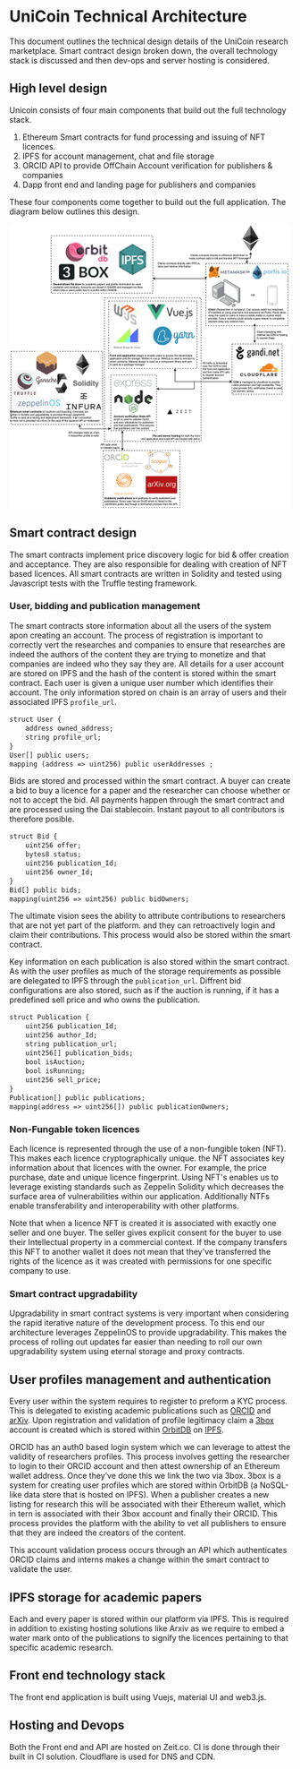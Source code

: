 # UniCoin Technical Architecture

This document outlines the technical design details of the UniCoin research marketplace. Smart contract design broken down, the overall technology stack is discussed and then dev-ops and server hosting is considered.

## High level design

Unicoin consists of four main components that build out the full technology stack.
1) Ethereum Smart contracts for fund processing and issuing of NFT licences.
2) IPFS for account management, chat and file storage
3) ORCID API to provide OffChain Account verification for publishers & companies
4) Dapp front end and landing page for publishers and companies

These four components come together to build out the full application. The diagram below outlines this design.

<img src="./Images/HighLevelDesign.jpg">

## Smart contract design

The smart contracts implement price discovery logic for bid & offer creation and acceptance. They are also responsible for dealing with creation of NFT based licences. All smart contracts are written in Solidity and tested using Javascript tests with the Truffle testing framework.

### User, bidding and publication management

The smart contracts store information about all the users of the system apon creating an account. The process of registration is important to correctly vert the researches and companies to ensure that researches are indeed the authors of the content they are trying to monetize and that companies are indeed who they say they are. All details for a user account are stored on IPFS and the hash of the content is stored within the smart contract. Each user is given a unique user number which identifies their account. The only information stored on chain is an array of users and their associated IPFS `profile_url`.

```
struct User {
    address owned_address;
    string profile_url;
}
User[] public users;
mapping (address => uint256) public userAddresses ;
```

Bids are stored and processed within the smart contract. A buyer can create a bid to buy a licence for a paper and the researcher can choose whether or not to accept the bid. All payments happen through the smart contract and are processed using the Dai stablecoin. Instant payout to all contributors is therefore posible.

```
struct Bid {
    uint256 offer;
    bytes8 status;
    uint256 publication_Id;
    uint256 owner_Id;
}
Bid[] public bids;
mapping(uint256 => uint256) public bidOwners;
```

The ultimate vision sees the ability to attribute contributions to researchers that are not yet part of the platform. and they can retroactively login and claim their contributions. This process would also be stored within the smart contract.

Key information on each publication is also stored within the smart contract. As with the user profiles as much of the storage requirements as possible are delegated to IPFS through the `publication_url`. Diffrent bid configurations are also stored, such as if the auction is running, if it has a predefined sell price and who owns the publication.
```
struct Publication {
    uint256 publication_Id;
    uint256 author_Id;
    string publication_url;
    uint256[] publication_bids;
    bool isAuction;
    bool isRunning;
    uint256 sell_price;
}
Publication[] public publications;    
mapping(address => uint256[]) public publicationOwners;
```

### Non-Fungable token licences

Each licence is represented through the use of a non-fungible token (NFT). This makes each licence cryptographically unique. the NFT associates key information about that licences with the owner. For example, the price purchase, date and unique licence fingerprint. Using NFT's enables us to leverage existing standards such as Zeppelin Solidity which decreases the surface area of vulnerabilities within our application. Additionally NTFs enable transferability and interoperability with other platforms.

Note that when a licence NFT is created it is associated with exactly one seller and one buyer. The seller gives explicit consent for the buyer to use their Intellectual property in a commercial context. If the company transfers this NFT to another wallet it does not mean that they've transferred the rights of the licence as it was created with permissions for one specific company to use. 

### Smart contract upgradability

Upgradability in smart contract systems is very important when considering the rapid iterative nature of the development process. To this end our architecture leverages ZeppelinOS to provide upgradability. This makes the process of rolling out updates far easier than needing to roll our own upgradability system using eternal storage and proxy contracts.

## User profiles management and authentication

Every user within the system requires to register to preform a KYC process. This is delegated to existing academic publications such as [ORCID](<https://members.orcid.org/api/oauth/get-oauthauthorize>) and [arXiv](https://arxiv.org/). Upon registration and validation of profile legitimacy claim a [3box](https://3box.io/) account is created which is stored within [OrbitDB](https://github.com/orbitdb/orbit-db) on [IPFS](https://ipfs.io/).

ORCID has an auth0 based login system which we can leverage to attest the validity of researchers profiles. This process involves getting the researcher to login to their ORCID account and then attest ownership of an Ethereum wallet address. Once they’ve done this we link the two via 3box. 3box is a system for creating user profiles which are stored within OrbitDB (a NoSQL-like data store that is hosted on IPFS). When a publisher creates a new listing for research this will be associated with their Ethereum wallet, which in tern is associated with their 3box account and finally their ORCID. This process provides the platform with the ability to vet all publishers to ensure that they are indeed the creators of the content.

This account validation process occurs through an API which authenticates ORCID claims and interns makes a change within the smart contract to validate the user.

## IPFS storage for academic papers

Each and every paper is stored within our platform via IPFS. This is required in addition to existing hosting solutions like Arxiv as we require to embed a water mark onto of the publications to signify the licences pertaining to that specific academic research. 

## Front end technology stack

The front end application is built using Vuejs, material UI and web3.js.

## Hosting and Devops

Both the Front end and API are hosted on Zeit.co. CI is done through their built in CI solution. Cloudflare is used for DNS and CDN.

### 
